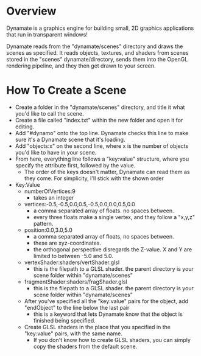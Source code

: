 # Overview

Dynamate is a graphics engine for building small, 2D graphics applications that run in transparent windows!

Dynamate reads from the "dynamate/scenes" directory and draws the scenes as specified. It reads objects, textures, and shaders from scenes
stored in the "scenes" dynamate/directory, sends them into the OpenGL rendering pipeline, and they then get drawn to your screen.

# How To Create a Scene

  - Create a folder in the "dynamate/scenes" directory, and title it what you'd like to call the scene.
  - Create a file called "index.txt" within the new folder and open it for editing.
  - Add "#dynamo" onto the top line. Dynamate checks this line to make sure it's a Dynamate scene that it's loading.
  - Add "objects:x" on the second line, where x is the number of objects you'd like to have in your scene.
  - From here, everything line follows a "key:value" structure, where you specify the attribute first, followed by the value.
    - The order of the keys doesn't matter, Dynamate can read them as they come. For simplicity, I'll stick with the shown order
  - Key:Value
    - numberOfVertices:9
      - takes an integer
    - vertices:-0.5,-0.5,0.0,0.5,-0.5,0.0,0.0,0.5,0.0
      - a comma separated array of floats. no spaces between.
      - every three floats make a single vertex, and they follow a "x,y,z" pattern.
    - position:0.0,3.0,5.0
      - a comma separated array of floats, no spaces between.
      - these are xyz-coordinates.
      - the orthogonal perspective disregards the Z-value. X and Y are limited to between -5.0 and 5.0.
    - vertexShader:shaders/vertShader.glsl
      - this is the filepath to a GLSL shader. the parent directory is your scene folder within "dynamate/scenes"
    - fragmentShader:shaders/fragShader.glsl
      - this is the filepath to a GLSL shader. the parent directory is your scene folder within "dynamate/scenes"
    - After you've specified all the "key:value" pairs for the object, add "endObject" to the line below the last pair
      - this is a keyword that lets Dynamate know that the object is finished being specified.
    - Create GLSL shaders in the place that you specified in the "key:value" pairs, with the same name.
      - If you don't know how to create GLSL shaders, you can simply copy the shaders from the default scene.
